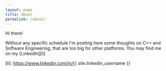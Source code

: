 ```yaml
---
layout: page
title: About
permalink: /about/
---
```


Hi there!

Without any specific schedule I'm posting here some thoughts on C++ and Software Engineering, that are too big for other platforms. You may find me on my [LinkedIn][li]

[li]: https://www.linkedin.com/in/{{ site.linkedin_username }}
